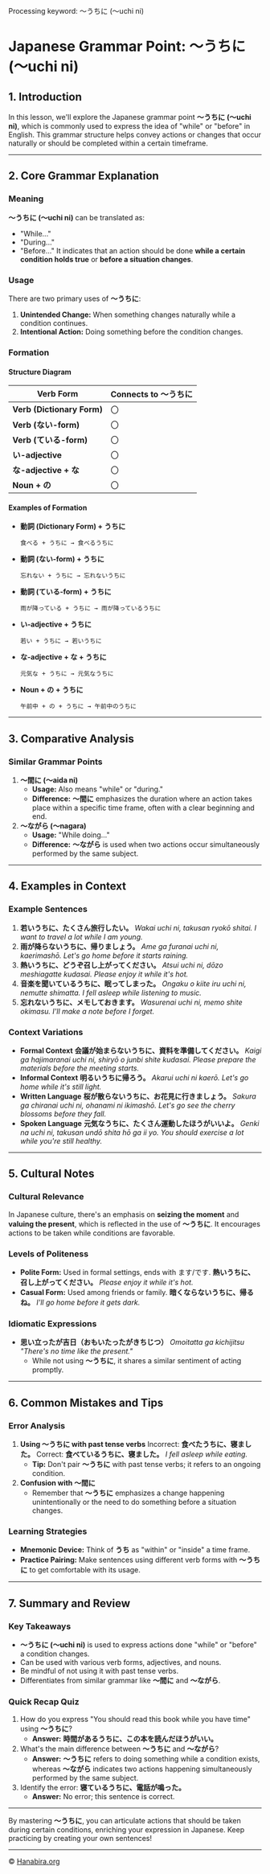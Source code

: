 Processing keyword: ～うちに (〜uchi ni)
# Japanese Grammar Point: ～うちに (〜uchi ni)

## 1. Introduction
In this lesson, we'll explore the Japanese grammar point **～うちに (〜uchi ni)**, which is commonly used to express the idea of "while" or "before" in English. This grammar structure helps convey actions or changes that occur naturally or should be completed within a certain timeframe.

---
## 2. Core Grammar Explanation
### Meaning
**～うちに (〜uchi ni)** can be translated as:
- "While..."
- "During..."
- "Before..."
It indicates that an action should be done **while a certain condition holds true** or **before a situation changes**.
### Usage
There are two primary uses of **～うちに**:
1. **Unintended Change:** When something changes naturally while a condition continues.
2. **Intentional Action:** Doing something before the condition changes.
### Formation
#### Structure Diagram
| Verb Form            | Connects to ～うちに |
|----------------------|---------------------|
| **Verb (Dictionary Form)**   | 〇                    |
| **Verb (ない-form)**          | 〇                    |
| **Verb (ている-form)**        | 〇                    |
| **い-adjective**             | 〇                    |
| **な-adjective + な**         | 〇                    |
| **Noun + の**                | 〇                    |
#### Examples of Formation
- **動詞 (Dictionary Form) + うちに**
  ```
  食べる + うちに → 食べるうちに
  ```
  
- **動詞 (ない-form) + うちに**
  ```
  忘れない + うちに → 忘れないうちに
  ```
  
- **動詞 (ている-form) + うちに**
  ```
  雨が降っている + うちに → 雨が降っているうちに
  ```
  
- **い-adjective + うちに**
  ```
  若い + うちに → 若いうちに
  ```
  
- **な-adjective + な + うちに**
  ```
  元気な + うちに → 元気なうちに
  ```
  
- **Noun + の + うちに**
  ```
  午前中 + の + うちに → 午前中のうちに
  ```
---
## 3. Comparative Analysis
### Similar Grammar Points
1. **～間に (〜aida ni)**
   - **Usage:** Also means "while" or "during."
   - **Difference:** **～間に** emphasizes the duration where an action takes place within a specific time frame, often with a clear beginning and end.
2. **～ながら (〜nagara)**
   - **Usage:** "While doing..."
   - **Difference:** **～ながら** is used when two actions occur simultaneously performed by the same subject.
---
## 4. Examples in Context
### Example Sentences
1. **若いうちに、たくさん旅行したい。**
   *Wakai uchi ni, takusan ryokō shitai.*
   *I want to travel a lot while I am young.*
2. **雨が降らないうちに、帰りましょう。**
   *Ame ga furanai uchi ni, kaerimashō.*
   *Let's go home before it starts raining.*
3. **熱いうちに、どうぞ召し上がってください。**
   *Atsui uchi ni, dōzo meshiagatte kudasai.*
   *Please enjoy it while it's hot.*
4. **音楽を聞いているうちに、眠ってしまった。**
   *Ongaku o kiite iru uchi ni, nemutte shimatta.*
   *I fell asleep while listening to music.*
5. **忘れないうちに、メモしておきます。**
   *Wasurenai uchi ni, memo shite okimasu.*
   *I'll make a note before I forget.*
### Context Variations
- **Formal Context**
  **会議が始まらないうちに、資料を準備してください。**
  *Kaigi ga hajimaranai uchi ni, shiryō o junbi shite kudasai.*
  *Please prepare the materials before the meeting starts.*
- **Informal Context**
  **明るいうちに帰ろう。**
  *Akarui uchi ni kaerō.*
  *Let's go home while it's still light.*
- **Written Language**
  **桜が散らないうちに、お花見に行きましょう。**
  *Sakura ga chiranai uchi ni, ohanami ni ikimashō.*
  *Let's go see the cherry blossoms before they fall.*
- **Spoken Language**
  **元気なうちに、たくさん運動したほうがいいよ。**
  *Genki na uchi ni, takusan undō shita hō ga ii yo.*
  *You should exercise a lot while you're still healthy.*
---
## 5. Cultural Notes
### Cultural Relevance
In Japanese culture, there's an emphasis on **seizing the moment** and **valuing the present**, which is reflected in the use of **～うちに**. It encourages actions to be taken while conditions are favorable.
### Levels of Politeness
- **Polite Form:** Used in formal settings, ends with ます/です.
  **熱いうちに、召し上がってください。**
  *Please enjoy it while it's hot.*
- **Casual Form:** Used among friends or family.
  **暗くならないうちに、帰るね。**
  *I'll go home before it gets dark.*
### Idiomatic Expressions
- **思い立ったが吉日（おもいたったがきちじつ）**
  *Omoitatta ga kichijitsu*
  *"There's no time like the present."*
  - While not using **～うちに**, it shares a similar sentiment of acting promptly.
---
## 6. Common Mistakes and Tips
### Error Analysis
1. **Using ～うちに with past tense verbs**
   Incorrect: **食べたうちに、寝ました。**
   Correct: **食べているうちに、寝ました。**
   *I fell asleep while eating.*
   - **Tip:** Don't pair **～うちに** with past tense verbs; it refers to an ongoing condition.
2. **Confusion with ～間に**
   - Remember that **～うちに** emphasizes a change happening unintentionally or the need to do something before a situation changes.
### Learning Strategies
- **Mnemonic Device:** Think of **うち** as "within" or "inside" a time frame.
- **Practice Pairing:** Make sentences using different verb forms with **～うちに** to get comfortable with its usage.
---
## 7. Summary and Review
### Key Takeaways
- **～うちに (〜uchi ni)** is used to express actions done "while" or "before" a condition changes.
- Can be used with various verb forms, adjectives, and nouns.
- Be mindful of not using it with past tense verbs.
- Differentiates from similar grammar like **～間に** and **～ながら**.
### Quick Recap Quiz
1. How do you express "You should read this book while you have time" using **～うちに**?
   - **Answer:** **時間があるうちに、この本を読んだほうがいい。**
2. What's the main difference between **～うちに** and **～ながら**?
   - **Answer:** **～うちに** refers to doing something while a condition exists, whereas **～ながら** indicates two actions happening simultaneously performed by the same subject.
3. Identify the error: **寝ているうちに、電話が鳴った。**
   - **Answer:** No error; this sentence is correct.
---
By mastering **～うちに**, you can articulate actions that should be taken during certain conditions, enriching your expression in Japanese. Keep practicing by creating your own sentences!


---

© [Hanabira.org](https://hanabira.org)
